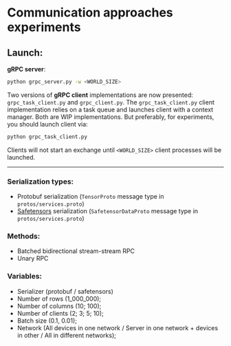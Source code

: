 # Communication approaches experiments

## Launch:
**gRPC server**:
```bash
python grpc_server.py -w <WORLD_SIZE>
```
Two versions of **gRPC client** implementations are now presented:
`grpc_task_client.py` and `grpc_client.py`. 
The `grpc_task_client.py` client implementation relies on a task queue and launches client with a context manager. 
Both are WIP implementations. But preferably, for experiments, you should launch client via:
```bash
python grpc_task_client.py
```
Clients will not start an exchange until `<WORLD_SIZE>` client processes will be launched.

---
### Serialization types:
- Protobuf serialization (`TensorProto` message type in `protos/services.proto`)
- [Safetensors](https://huggingface.co/docs/safetensors/api/torch) serialization (`SafetensorDataProto` message type in `protos/services.proto`)

### Methods:
- Batched bidirectional stream-stream RPC
- Unary RPC 

### Variables:
- Serializer (protobuf / safetensors)
- Number of rows (1_000_000);
- Number of columns (10; 100);
- Number of clients (2; 3; 5; 10);
- Batch size (0.1, 0.01);
- Network (All devices in one network / Server in one network + devices in other / All in different networks);
